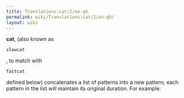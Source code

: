 ```yaml
---
title: Translations:cat/2/en-gb
permalink: wiki/Translations:cat/2/en-gb/
layout: wiki
---
```


**cat**, (also known as

    slowcat

, to match with

    fastcat

defined below) concatenates a list of patterns into a new pattern; each
pattern in the list will maintain its original duration. For example:
